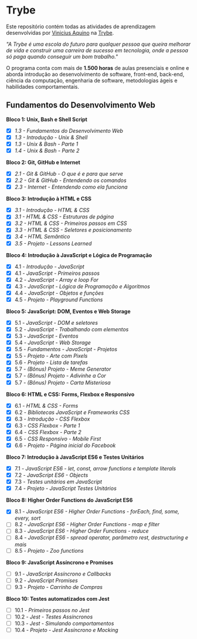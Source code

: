 # Trybe

Este repositório contém todas as atividades de aprendizagem desenvolvidas por [Vinicius Aquino](https://github.com/CandidoVinii) na [Trybe](https://www.betrybe.com/).

*"A Trybe é uma escola do futuro para qualquer pessoa que queira melhorar de vida e construir uma carreira de sucesso em tecnologia, onde a pessoa só paga quando conseguir um bom trabalho."*

O programa conta com mais de **1.500 horas** de aulas presenciais e online e aborda introdução ao desenvolvimento de software, front-end, back-end, ciência da computação, engenharia de software, metodologias ágeis e habilidades comportamentais.

## Fundamentos do Desenvolvimento Web
**Bloco 1: Unix, Bash e Shell Script**
- [x] *1.3 - Fundamentos do Desenvolvimento Web*
- [x]  *1.3 - Introdução - Unix & Shell*
- [x]  *1.3 - Unix & Bash - Parte 1*
- [x]  *1.4 - Unix & Bash - Parte 2*

**Bloco 2: Git, GitHub e Internet**
- [x]  *2.1 - Git & GitHub - O que é e para que serve*
- [x] *2.2 - Git & GitHub - Entendendo os comandos*
- [x]  *2.3 - Internet - Entendendo como ela funciona*
 
**Bloco 3: Introdução à HTML e CSS**
- [x]  *3.1 - Introdução - HTML & CSS*
- [x]  *3.1 - HTML & CSS - Estruturas de página*
- [x]  *3.2 - HTML & CSS - Primeiros passos em CSS*
- [x]  *3.3 - HTML & CSS - Seletores e posicionamento*
- [x]  *3.4 - HTML Semântico*
- [x]  *3.5 - Projeto - Lessons Learned*
 
**Bloco 4: Introdução à JavaScript e Lógica de Programação**
- [x]  4.1 - *Introdução - JavaScript*
- [x] 4.1 - *JavaScript - Primeiros passos*
- [x]  4.2 - *JavaScript - Array e loop For*
- [x]  4.3 - *JavaScript - Lógica de Programação e Algoritmos*
- [x]  4.4 - *JavaScript - Objetos e funções*
- [x]  4.5 - *Projeto - Playground Functions*
 
**Bloco 5: JavaScript: DOM, Eventos e Web Storage**
- [x]  5.1 - *JavaScript - DOM e seletores*
- [x]  5.2 - *JavaScript - Trabalhando com elementos*
- [x]  5.3 - *JavaScript - Eventos*
- [x]  5.4 - *JavaScript - Web Storage*
- [x]  5.5 - *Fundamentos - JavaScript - Projetos*
- [x]  5.5 - *Projeto - Arte com Pixels*
- [x]  5.6 - *Projeto - Lista de tarefas*
- [x]  5.7 - *(Bônus) Projeto - Meme Generator*
- [x]  5.7 - *(Bônus) Projeto - Adivinhe a Cor*
- [x]  5.7 - *(Bônus) Projeto - Carta Misteriosa*
 
**Bloco 6: HTML e CSS: Forms, Flexbox e Responsivo**
- [x] 6.1 - *HTML & CSS - Forms*
- [x]  6.2 - *Bibliotecas JavaScript e Frameworks CSS*
- [x]  6.3 - *Introdução - CSS Flexbox*
- [x]  6.3 - *CSS Flexbox - Parte 1*
- [x]  6.4 - *CSS Flexbox - Parte 2*
- [x]  6.5 - *CSS Responsivo - Mobile First*
- [x]  6.6 - *Projeto - Página inicial do Facebook*
 
**Bloco 7: Introdução à JavaScript ES6 e Testes Unitários**
- [x]  7.1 - *JavaScript ES6 - let, const, arrow functions e template literals*
- [x]  7.2 - *JavaScript ES6 - Objects*
- [x]  7.3 - *Testes unitários em JavaScript*
- [x]  7.4 - *Projeto - JavaScript Testes Unitários*
 
**Bloco 8: Higher Order Functions do JavaScript ES6**
- [x]  8.1 - *JavaScript ES6 - Higher Order Functions - forEach, find, some, every, sort*
- [ ]  8.2 - *JavaScript ES6 - Higher Order Functions - map e filter*
- [ ]  8.3 - *JavaScript ES6 - Higher Order Functions - reduce*
- [ ]  8.4 - *JavaScript ES6 - spread operator, parâmetro rest, destructuring e mais*
- [ ]  8.5 - *Projeto - Zoo functions*
 
**Bloco 9: JavaScript Assíncrono e Promises**
- [ ]  9.1 - *JavaScript Assíncrono e Callbacks*
- [ ]  9.2 - *JavaScript Promises*
- [ ]  9.3 - *Projeto - Carrinho de Compras*
 
**Bloco 10: Testes automatizados com Jest**
- [ ]  10.1 - *Primeiros passos no Jest*
- [ ]  10.2 - *Jest - Testes Assíncronos*
- [ ]  10.3 - *Jest - Simulando comportamentos*
- [ ]  10.4 - *Projeto - Jest Assíncrono e Mocking*
